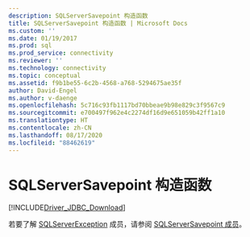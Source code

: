```yaml
---
description: SQLServerSavepoint 构造函数
title: SQLServerSavepoint 构造函数 | Microsoft Docs
ms.custom: ''
ms.date: 01/19/2017
ms.prod: sql
ms.prod_service: connectivity
ms.reviewer: ''
ms.technology: connectivity
ms.topic: conceptual
ms.assetid: f9b1be55-6c2b-4568-a768-5294675ae35f
author: David-Engel
ms.author: v-daenge
ms.openlocfilehash: 5c716c93fb1117bd70bbeae9b98e829c3f9567c9
ms.sourcegitcommit: e700497f962e4c2274df16d9e651059b42ff1a10
ms.translationtype: HT
ms.contentlocale: zh-CN
ms.lasthandoff: 08/17/2020
ms.locfileid: "88462619"
---
```

# <a name="sqlserversavepoint-constructors"></a>SQLServerSavepoint 构造函数
[!INCLUDE[Driver_JDBC_Download](../../../includes/driver_jdbc_download.md)]

  若要了解 [SQLServerException](../../../connect/jdbc/reference/sqlserverexception-class.md) 成员，请参阅 [SQLServerSavepoint 成员](../../../connect/jdbc/reference/sqlserversavepoint-members.md)。  
  
  
